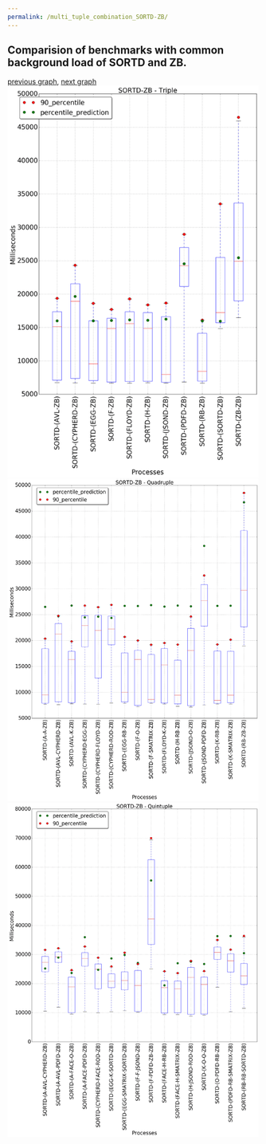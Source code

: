 ```yaml
---
permalink: /multi_tuple_combination_SORTD-ZB/
---
```



## Comparision of benchmarks with common background load of SORTD and ZB.

[previous graph](../multi_tuple_combination_SORTD-SORTD/), [next graph](../multi_tuple_combination_ZB-AVL/)
![graph figure](./images/triple/SORTD/SORTD-ZB_box.png)![graph figure](./images/quadruple/SORTD/SORTD-ZB_box.png)![graph figure](./images/quintuple/SORTD/SORTD-ZB_box.png)
